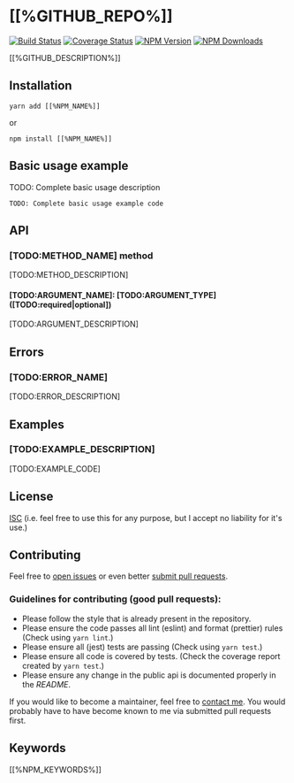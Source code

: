 # [[%GITHUB_REPO%]]

[![Build Status](https://travis-ci.org/[[%GITHUB_USER%]]/[[%GITHUB_REPO%]].svg?branch=master)](https://travis-ci.org/[[%GITHUB_USER%]]/[[%GITHUB_REPO%]])
[![Coverage Status](https://coveralls.io/repos/github/[[%GITHUB_USER%]]/[[%GITHUB_REPO%]]/badge.svg?branch=master)](https://coveralls.io/github/[[%GITHUB_USER%]]/[[%GITHUB_REPO%]]?branch=master)
[![NPM Version](https://img.shields.io/npm/v/[[%NPM_NAME%]].svg)](https://www.npmjs.com/package/[[%NPM_NAME%]])
[![NPM Downloads](https://img.shields.io/npm/dw/[[%NPM_NAME%]].svg)](https://www.npmjs.com/package/[[%NPM_NAME%]])

[[%GITHUB_DESCRIPTION%]]

## Installation

`yarn add [[%NPM_NAME%]]`

or

`npm install [[%NPM_NAME%]]`

## Basic usage example

TODO: Complete basic usage description

```
TODO: Complete basic usage example code
```

## API

### [TODO:METHOD_NAME] method

[TODO:METHOD_DESCRIPTION]

#### [TODO:ARGUMENT_NAME]: [TODO:ARGUMENT_TYPE] ([TODO:required|optional])

[TODO:ARGUMENT_DESCRIPTION]

## Errors

### [TODO:ERROR_NAME]

[TODO:ERROR_DESCRIPTION]

## Examples

### [TODO:EXAMPLE_DESCRIPTION]

[TODO:EXAMPLE_CODE]

## License

[ISC](https://opensource.org/licenses/ISC)
(i.e. feel free to use this for any purpose, but I accept no liability for it's use.)

## Contributing

Feel free to [open issues](https://github.com/[[%GITHUB_USER%]]/[[%GITHUB_REPO%]]/issues) or even better [submit pull requests](https://github.com/[[%GITHUB_USER%]]/[[%GITHUB_REPO%]]/pulls).

### Guidelines for contributing (good pull requests):

 * Please follow the style that is already present in the repository.
 * Please ensure the code passes all lint (eslint) and format (prettier) rules (Check using `yarn lint`.)
 * Please ensure all (jest) tests are passing (Check using `yarn test`.)
 * Please ensure all code is covered by tests. (Check the coverage report created by `yarn test`.)
 * Please ensure any change in the public api is documented properly in the *README*.

If you would like to become a maintainer, feel free to [contact me](https://github.com/[[%GITHUB_USER%]]). You would probably have to have become known to me via submitted pull requests first.

## Keywords

[[%NPM_KEYWORDS%]]
